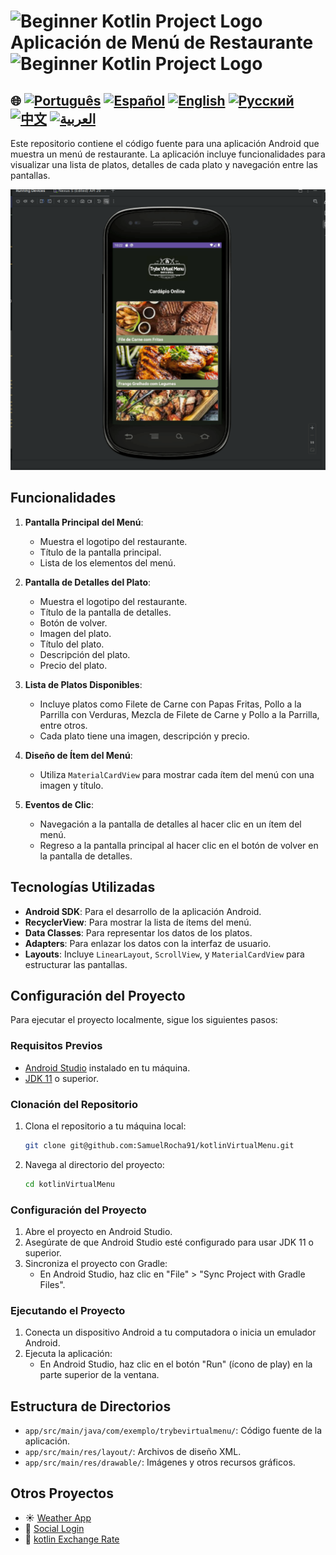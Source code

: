 # <img src="https://italiancoders.it/wp-content/uploads/2018/01/kotlin_250x250.png" alt="Beginner Kotlin Project Logo" width="52" height="30" /> Aplicación de Menú de Restaurante <img src="https://italiancoders.it/wp-content/uploads/2018/01/kotlin_250x250.png" alt="Beginner Kotlin Project Logo" width="52" height="30" />

## 🌐 [![Português](https://img.shields.io/badge/Português-green)](https://github.com/SamuelRocha91/kotlinVirtualMenu/blob/main/README.md) [![Español](https://img.shields.io/badge/Español-yellow)](https://github.com/SamuelRocha91/kotlinVirtualMenu/blob/main/README_es.md) [![English](https://img.shields.io/badge/English-blue)](https://github.com/SamuelRocha91/kotlinVirtualMenu/blob/main/README_en.md) [![Русский](https://img.shields.io/badge/Русский-lightgrey)](https://github.com/SamuelRocha91/kotlinVirtualMenu/blob/main/README_ru.md) [![中文](https://img.shields.io/badge/中文-red)](https://github.com/SamuelRocha91/kotlinVirtualMenu/blob/main/README_ch.md) [![العربية](https://img.shields.io/badge/العربية-orange)](https://github.com/SamuelRocha91/kotlinVirtualMenu/blob/main/README_ar.md)

Este repositorio contiene el código fuente para una aplicación Android que muestra un menú de restaurante. La aplicación incluye funcionalidades para visualizar una lista de platos, detalles de cada plato y navegación entre las pantallas.

![Vista previa de la aplicación](./assets/menuVirtual.gif)

## Funcionalidades

1. **Pantalla Principal del Menú**:
   - Muestra el logotipo del restaurante.
   - Título de la pantalla principal.
   - Lista de los elementos del menú.

2. **Pantalla de Detalles del Plato**:
   - Muestra el logotipo del restaurante.
   - Título de la pantalla de detalles.
   - Botón de volver.
   - Imagen del plato.
   - Título del plato.
   - Descripción del plato.
   - Precio del plato.

3. **Lista de Platos Disponibles**:
   - Incluye platos como Filete de Carne con Papas Fritas, Pollo a la Parrilla con Verduras, Mezcla de Filete de Carne y Pollo a la Parrilla, entre otros.
   - Cada plato tiene una imagen, descripción y precio.

4. **Diseño de Ítem del Menú**:
   - Utiliza `MaterialCardView` para mostrar cada ítem del menú con una imagen y título.

5. **Eventos de Clic**:
   - Navegación a la pantalla de detalles al hacer clic en un ítem del menú.
   - Regreso a la pantalla principal al hacer clic en el botón de volver en la pantalla de detalles.

## Tecnologías Utilizadas

- **Android SDK**: Para el desarrollo de la aplicación Android.
- **RecyclerView**: Para mostrar la lista de ítems del menú.
- **Data Classes**: Para representar los datos de los platos.
- **Adapters**: Para enlazar los datos con la interfaz de usuario.
- **Layouts**: Incluye `LinearLayout`, `ScrollView`, y `MaterialCardView` para estructurar las pantallas.

## Configuración del Proyecto

Para ejecutar el proyecto localmente, sigue los siguientes pasos:

### Requisitos Previos

- [Android Studio](https://developer.android.com/studio) instalado en tu máquina.
- [JDK 11](https://www.oracle.com/java/technologies/javase-jdk11-downloads.html) o superior.

### Clonación del Repositorio

1. Clona el repositorio a tu máquina local:
   ```bash
   git clone git@github.com:SamuelRocha91/kotlinVirtualMenu.git
   ```

2. Navega al directorio del proyecto:
   ```bash
   cd kotlinVirtualMenu
   ```

### Configuración del Proyecto

1. Abre el proyecto en Android Studio.
2. Asegúrate de que Android Studio esté configurado para usar JDK 11 o superior.
3. Sincroniza el proyecto con Gradle:
   - En Android Studio, haz clic en "File" > "Sync Project with Gradle Files".

### Ejecutando el Proyecto

1. Conecta un dispositivo Android a tu computadora o inicia un emulador Android.
2. Ejecuta la aplicación:
   - En Android Studio, haz clic en el botón "Run" (ícono de play) en la parte superior de la ventana.

## Estructura de Directorios

- `app/src/main/java/com/exemplo/trybevirtualmenu/`: Código fuente de la aplicación.
- `app/src/main/res/layout/`: Archivos de diseño XML.
- `app/src/main/res/drawable/`: Imágenes y otros recursos gráficos.

## Otros Proyectos

-  ☀️ [Weather App](https://github.com/SamuelRocha91/kotlinWeatherApp/blob/main/README_es.md)
- 👤 [Social Login](https://github.com/SamuelRocha91/kotlinLoginSocial/blob/main/README_es.md)
- 💱 [kotlin Exchange Rate](https://github.com/SamuelRocha91/kotlinExchangeRate/blob/main/README_es.md)
